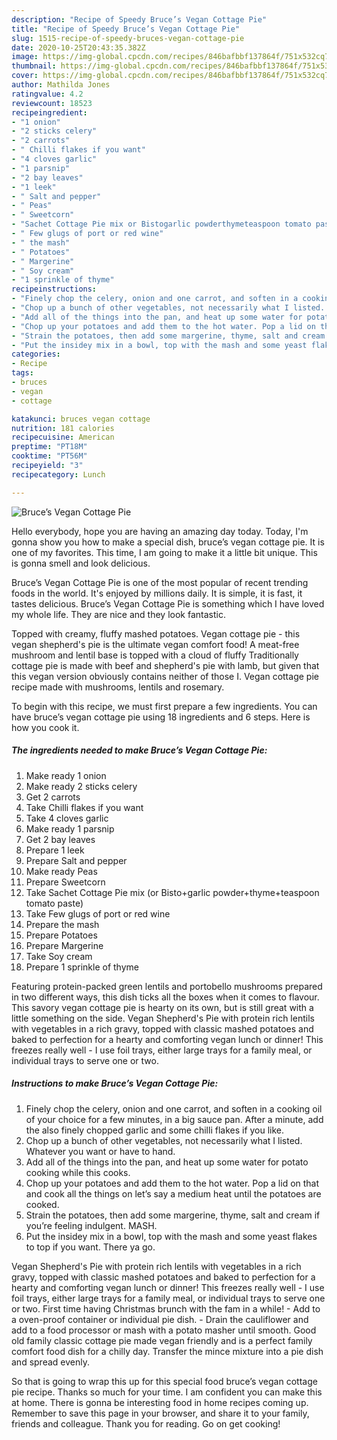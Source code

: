 ```yaml
---
description: "Recipe of Speedy Bruce’s Vegan Cottage Pie"
title: "Recipe of Speedy Bruce’s Vegan Cottage Pie"
slug: 1515-recipe-of-speedy-bruces-vegan-cottage-pie
date: 2020-10-25T20:43:35.382Z
image: https://img-global.cpcdn.com/recipes/846bafbbf137864f/751x532cq70/bruces-vegan-cottage-pie-recipe-main-photo.jpg
thumbnail: https://img-global.cpcdn.com/recipes/846bafbbf137864f/751x532cq70/bruces-vegan-cottage-pie-recipe-main-photo.jpg
cover: https://img-global.cpcdn.com/recipes/846bafbbf137864f/751x532cq70/bruces-vegan-cottage-pie-recipe-main-photo.jpg
author: Mathilda Jones
ratingvalue: 4.2
reviewcount: 18523
recipeingredient:
- "1 onion"
- "2 sticks celery"
- "2 carrots"
- " Chilli flakes if you want"
- "4 cloves garlic"
- "1 parsnip"
- "2 bay leaves"
- "1 leek"
- " Salt and pepper"
- " Peas"
- " Sweetcorn"
- "Sachet Cottage Pie mix or Bistogarlic powderthymeteaspoon tomato paste"
- " Few glugs of port or red wine"
- " the mash"
- " Potatoes"
- " Margerine"
- " Soy cream"
- "1 sprinkle of thyme"
recipeinstructions:
- "Finely chop the celery, onion and one carrot, and soften in a cooking oil of your choice for a few minutes, in a big sauce pan. After a minute, add the also finely chopped garlic and some chilli flakes if you like."
- "Chop up a bunch of other vegetables, not necessarily what I listed. Whatever you want or have to hand."
- "Add all of the things into the pan, and heat up some water for potato cooking while this cooks."
- "Chop up your potatoes and add them to the hot water. Pop a lid on that and cook all the things on let’s say a medium heat until the potatoes are cooked."
- "Strain the potatoes, then add some margerine, thyme, salt and cream if you’re feeling indulgent. MASH."
- "Put the insidey mix in a bowl, top with the mash and some yeast flakes to top if you want. There ya go."
categories:
- Recipe
tags:
- bruces
- vegan
- cottage

katakunci: bruces vegan cottage 
nutrition: 181 calories
recipecuisine: American
preptime: "PT18M"
cooktime: "PT56M"
recipeyield: "3"
recipecategory: Lunch

---
```



![Bruce’s Vegan Cottage Pie](https://img-global.cpcdn.com/recipes/846bafbbf137864f/751x532cq70/bruces-vegan-cottage-pie-recipe-main-photo.jpg)

Hello everybody, hope you are having an amazing day today. Today, I'm gonna show you how to make a special dish, bruce’s vegan cottage pie. It is one of my favorites. This time, I am going to make it a little bit unique. This is gonna smell and look delicious.

Bruce’s Vegan Cottage Pie is one of the most popular of recent trending foods in the world. It's enjoyed by millions daily. It is simple, it is fast, it tastes delicious. Bruce’s Vegan Cottage Pie is something which I have loved my whole life. They are nice and they look fantastic.

Topped with creamy, fluffy mashed potatoes. Vegan cottage pie - this vegan shepherd&#39;s pie is the ultimate vegan comfort food! A meat-free mushroom and lentil base is topped with a cloud of fluffy Traditionally cottage pie is made with beef and shepherd&#39;s pie with lamb, but given that this vegan version obviously contains neither of those I. Vegan cottage pie recipe made with mushrooms, lentils and rosemary.


To begin with this recipe, we must first prepare a few ingredients. You can have bruce’s vegan cottage pie using 18 ingredients and 6 steps. Here is how you cook it.

<!--inarticleads1-->

##### The ingredients needed to make Bruce’s Vegan Cottage Pie:

1. Make ready 1 onion
1. Make ready 2 sticks celery
1. Get 2 carrots
1. Take  Chilli flakes if you want
1. Take 4 cloves garlic
1. Make ready 1 parsnip
1. Get 2 bay leaves
1. Prepare 1 leek
1. Prepare  Salt and pepper
1. Make ready  Peas
1. Prepare  Sweetcorn
1. Take Sachet Cottage Pie mix (or Bisto+garlic powder+thyme+teaspoon tomato paste)
1. Take  Few glugs of port or red wine
1. Prepare  the mash
1. Prepare  Potatoes
1. Prepare  Margerine
1. Take  Soy cream
1. Prepare 1 sprinkle of thyme


Featuring protein-packed green lentils and portobello mushrooms prepared in two different ways, this dish ticks all the boxes when it comes to flavour. This savory vegan cottage pie is hearty on its own, but is still great with a little something on the side. Vegan Shepherd&#39;s Pie with protein rich lentils with vegetables in a rich gravy, topped with classic mashed potatoes and baked to perfection for a hearty and comforting vegan lunch or dinner! This freezes really well - I use foil trays, either large trays for a family meal, or individual trays to serve one or two. 

<!--inarticleads2-->

##### Instructions to make Bruce’s Vegan Cottage Pie:

1. Finely chop the celery, onion and one carrot, and soften in a cooking oil of your choice for a few minutes, in a big sauce pan. After a minute, add the also finely chopped garlic and some chilli flakes if you like.
1. Chop up a bunch of other vegetables, not necessarily what I listed. Whatever you want or have to hand.
1. Add all of the things into the pan, and heat up some water for potato cooking while this cooks.
1. Chop up your potatoes and add them to the hot water. Pop a lid on that and cook all the things on let’s say a medium heat until the potatoes are cooked.
1. Strain the potatoes, then add some margerine, thyme, salt and cream if you’re feeling indulgent. MASH.
1. Put the insidey mix in a bowl, top with the mash and some yeast flakes to top if you want. There ya go.


Vegan Shepherd&#39;s Pie with protein rich lentils with vegetables in a rich gravy, topped with classic mashed potatoes and baked to perfection for a hearty and comforting vegan lunch or dinner! This freezes really well - I use foil trays, either large trays for a family meal, or individual trays to serve one or two. First time having Christmas brunch with the fam in a while! - Add to a oven-proof container or individual pie dish. - Drain the cauliflower and add to a food processor or mash with a potato masher until smooth. Good old family classic cottage pie made vegan friendly and is a perfect family comfort food dish for a chilly day. Transfer the mince mixture into a pie dish and spread evenly. 

So that is going to wrap this up for this special food bruce’s vegan cottage pie recipe. Thanks so much for your time. I am confident you can make this at home. There is gonna be interesting food in home recipes coming up. Remember to save this page in your browser, and share it to your family, friends and colleague. Thank you for reading. Go on get cooking!

